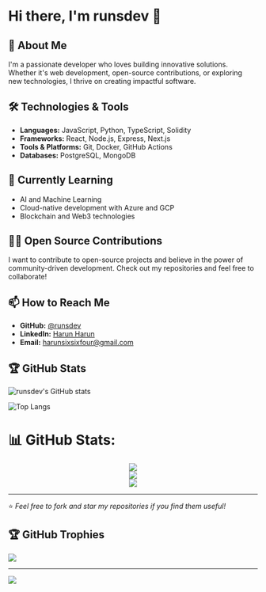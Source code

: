 # Hi there, I'm runsdev 👋

## 🚀 About Me
I'm a passionate developer who loves building innovative solutions. Whether it's web development, open-source contributions, or exploring new technologies, I thrive on creating impactful software.

## 🛠️ Technologies & Tools
- **Languages:** JavaScript, Python, TypeScript, Solidity
- **Frameworks:** React, Node.js, Express, Next.js
- **Tools & Platforms:** Git, Docker, GitHub Actions
- **Databases:** PostgreSQL, MongoDB

## 🌱 Currently Learning
- AI and Machine Learning
- Cloud-native development with Azure and GCP
- Blockchain and Web3 technologies

## 👨‍💻 Open Source Contributions
I want to contribute to open-source projects and believe in the power of community-driven development. Check out my repositories and feel free to collaborate!

## 📫 How to Reach Me
- **GitHub:** [@runsdev](https://github.com/runsdev)
- **LinkedIn:** [Harun Harun](https://linkedin.com/in/runs664)
- **Email:** [harunsixsixfour@gmail.com](mailto:harunsixsixfour@gmail.com)
  
## 🏆 GitHub Stats
![runsdev's GitHub stats](https://github-readme-stats.vercel.app/api?username=runsdev&show_icons=true&theme=radical)

![Top Langs](https://github-readme-stats.vercel.app/api/top-langs/?username=runsdev&layout=compact&theme=radical)

# 📊 GitHub Stats:

<center>

![](https://github-readme-stats.vercel.app/api?username=runsdev&theme=radical&hide_border=false&include_all_commits=true&count_private=true)<br/>
![](https://github-readme-streak-stats.herokuapp.com/?user=runsdev&theme=radical&hide_border=false)<br/>
![](https://github-readme-stats.vercel.app/api/top-langs/?username=runsdev&theme=radical&hide_border=false&include_all_commits=true&count_private=true&layout=compact)

</center>

---

⭐️ *Feel free to fork and star my repositories if you find them useful!*
## 🏆 GitHub Trophies

![](https://github-profile-trophy.vercel.app/?username=runsdev&theme=vue-dark&no-frame=false&no-bg=false&margin-w=4)

---

[![](https://visitcount.itsvg.in/api?id=runsdev&icon=0&color=0)](https://visitcount.itsvg.in)

<!-- Proudly created with GPRM ( https://gprm.itsvg.in ) -->
